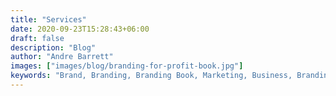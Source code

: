```yaml
---
title: "Services"
date: 2020-09-23T15:28:43+06:00
draft: false
description: "Blog"
author: "Andre Barrett"
images: ["images/blog/branding-for-profit-book.jpg"]
keywords: "Brand, Branding, Branding Book, Marketing, Business, Branding For Profit, Book On Branding"
---
```

